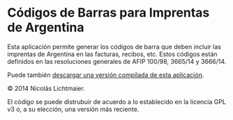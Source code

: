Códigos de Barras para Imprentas de Argentina
=============================================

Esta aplicación permite generar los códigos de barra que deben incluir las imprentas
de Argentina en las facturas, recibos, etc. Estos códigos están definidos en
las resoluciones generales de AFIP 100/98, 3665/14 y 3666/14.

Puede también [descargar una versión compilada de esta aplicación](http://www.reloco.com.ar/barras/).

© 2014 Nicolás Lichtmaier.

El código se puede distrubuir de acuerdo a lo establecido en la licencia GPL v3 o,
a su elección, una versión más reciente.
